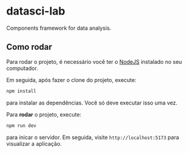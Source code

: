 # datasci-lab

Components framework for data analysis.

## Como rodar

Para rodar o projeto, é necessário você ter o [NodeJS](https://nodejs.org/en)
instalado no seu computador.

Em seguida, após fazer o clone do projeto, execute:

```sh
npm install
```

para instalar as dependências. Você só deve executar isso uma vez.

Para **rodar** o projeto, execute:

```sh
npm run dev
```

para inicar o servidor. Em seguida, visite `http://localhost:5173` para
visualizar a aplicação.
